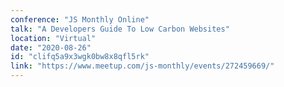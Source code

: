 ```yaml
---
conference: "JS Monthly Online"
talk: "A Developers Guide To Low Carbon Websites"
location: "Virtual"
date: "2020-08-26"
id: "clifq5a9x3wgk0bw8x8qfl5rk"
link: "https://www.meetup.com/js-monthly/events/272459669/"
---
```


